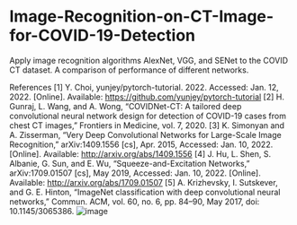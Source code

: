 # Image-Recognition-on-CT-Image-for-COVID-19-Detection

Apply image recognition algorithms AlexNet, VGG, and SENet to the COVID CT dataset. A comparison of performance of different networks.


References
[1]	Y. Choi, yunjey/pytorch-tutorial. 2022. Accessed: Jan. 12, 2022. [Online]. Available: https://github.com/yunjey/pytorch-tutorial
[2]	H. Gunraj, L. Wang, and A. Wong, “COVIDNet-CT: A tailored deep convolutional neural network design for detection of COVID-19 cases from chest CT images,” Frontiers in Medicine, vol. 7, 2020. 
[3]	K. Simonyan and A. Zisserman, “Very Deep Convolutional Networks for Large-Scale Image Recognition,” arXiv:1409.1556 [cs], Apr. 2015, Accessed: Jan. 10, 2022. [Online]. Available: http://arxiv.org/abs/1409.1556
[4]	J. Hu, L. Shen, S. Albanie, G. Sun, and E. Wu, “Squeeze-and-Excitation Networks,” arXiv:1709.01507 [cs], May 2019, Accessed: Jan. 10, 2022. [Online]. Available: http://arxiv.org/abs/1709.01507
[5]	A. Krizhevsky, I. Sutskever, and G. E. Hinton, “ImageNet classification with deep convolutional neural networks,” Commun. ACM, vol. 60, no. 6, pp. 84–90, May 2017, doi: 10.1145/3065386.
![image](https://user-images.githubusercontent.com/92332755/149657125-3c9c96f9-b427-4f7f-a288-d262751a4377.png)
